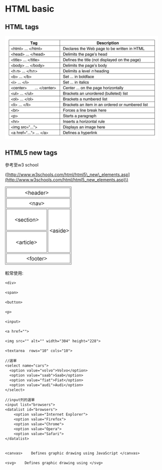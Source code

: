 # HTML basic

## HTML tags

![](.gitbook/assets/HTMLtag.jpg)

## HTML5  new tags

參考至w3 school

\([http://www.w3schools.com/html/html5\_new\_elements.asp](http://www.w3schools.com/html/html5_new_elements.asp)\)

![](.gitbook/assets/img_sem_elements.gif)

較常使用:

```text
<div>

<span>

<button>

<p>

<input> 

<a href="">

<img src="" alt="" width="304" height="228">

<textarea  rows="10" cols="10">

//選單
<select name="cars"> 
  <option value="volvo">Volvo</option>
  <option value="saab">Saab</option>
  <option value="fiat">Fiat</option>
  <option value="audi">Audi</option>
</select>

//input列的選單
<input list="browsers">
<datalist id="browsers">
    <option value="Internet Explorer">
    <option value="Firefox">
    <option value="Chrome">
    <option value="Opera">
    <option value="Safari">
</datalist> 


<canvas>    Defines graphic drawing using JavaScript </canvas>

<svg>    Defines graphic drawing using </svg>
```

